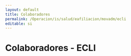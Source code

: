 ```yaml
---
layout: default
title: Colaboradores  
permalink: /Operacion/is/salud/eafiliacion/movadm/ecli
editable: si
---
```


# Colaboradores - ECLI






